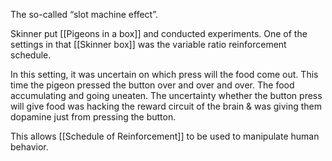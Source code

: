 The so-called “slot machine effect”.

Skinner put [[Pigeons in a box]] and conducted experiments. One of the settings in that [[Skinner box]] was the variable ratio reinforcement schedule. 

In this setting, it was uncertain on which press will the food come out. This time the pigeon pressed the button over and over and over. The food accumulating and going uneaten. The uncertainty whether the button press will give food was hacking the reward circuit of the brain & was giving them dopamine just from pressing the button. 

 This allows [[Schedule of Reinforcement]] to be used to manipulate human behavior. 